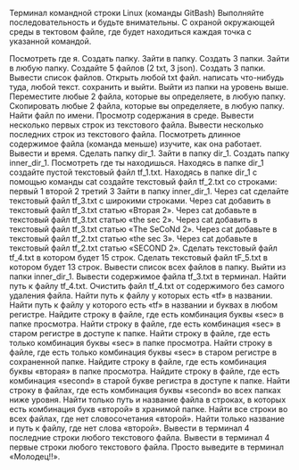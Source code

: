 Терминал командной строки Linux (команды GitBash)
Выполняйте последовательность и будьте внимательны. С охраной окружающей среды в тектовом файле, где будет находиться каждая точка с указанной командой.

Посмотреть где я.
Создать папку.
Зайти в папку.
Создать 3 папки.
Зайти в любую папку.
Создайте 5 файлов (2 txt, 3 json).
Создать 3 папки.
Вывести список файлов.
Открыть любой txt файл.
написать что-нибудь туда, любой текст.
сохранить и выйти.
Выйти из папки на уровень выше.
Переместите любые 2 файла, которые вы определяете, в любую папку.
Скопировать любые 2 файла, которые вы определяете, в любую папку.
Найти файл по имени.
Просмотр содержания в среде.
Вывести несколько первых строк из текстового файла.
Вывести несколько последних строк из текстового файла.
Посмотреть длинное содержимое файла (команда меньше) изучите, как она работает.
Вывести и время.
Сделать папку dir_1.
Зайти в папку dir_1.
Создать папку inner_dir_1.
Посмотреть где ты находишься.
Находясь в папке dir_1 создайте пустой текстовый файл tf_1.txt.
Находясь в папке dir_1 с помощью команды cat создайте текстовый файл tf_2.txt со строками:
первый 1
второй 2
третий 3
Зайти в папку inner_dir_1.
Через cat сделайте текстовый файл tf_3.txt c широкими строками.
Через cat добавить в текстовый файл tf_3.txt статью «Вторая 2».
Через cat добавьте в текстовый файл tf_3.txt статью «the sec 2».
Через cat добавить в текстовый файл tf_3.txt статью «The SeCoNd 2».
Через cat добавьте в текстовый файл tf_2.txt статью «the sec 3».
Через cat добавьте в текстовый файл tf_2.txt статью «SECOND 2».
Сделать текстовый файл tf_4.txt в котором будет 15 строк.
Сделать текстовый файл tF_5.txt в котором будет 13 строк.
Вывести список всех файлов в папку.
Выйти из папки inner_dir_1.
Вывести содержимое файла tf_3.txt в терминал.
Найти путь к файлу tf_4.txt.
Очистить файл tf_4.txt от содержимого без самого удаления файла.
Найти путь к файлу у которых есть «tf» в названии.
Найти путь к файлу у которого есть «tf» в названии и буквах в любом регистре.
Найдите строку в файле, где есть комбинация буквы «sec» в папке просмотра.
Найти строку в файле, где есть комбинация «sec» в старом регистре в доступе к папке.
Найти строку в файле, где есть только комбинация буквы «sec» в папке просмотра.
Найти строку в файле, где есть только комбинация буквы «sec» в старом регистре в сохраненной папке.
Найдите строку в файле, где есть комбинация буквы «вторая» в папке просмотра.
Найдите строку в файле, где есть комбинация «second» в старой букве регистра в доступе к папке.
Найти строку в файлах, где есть комбинация буквы «second» во всех папках ниже уровня.
Найти только путь и название файла в строках, в которых есть комбинация букв «второй» в хранимой папке.
Найти все строки во всех файлах, где нет словосочетания «второй».
Найти только название и путь к файлу, где нет слова «второй».
Вывести в терминал 4 последние строки любого текстового файла.
Вывести в терминал 4 первые строки любого текстового файла.
Просто выведите в терминал «Молодец!!».
